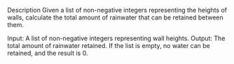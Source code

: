 Description
Given a list of non-negative integers representing the heights of walls, calculate the total amount of rainwater that can be retained between them.

Input: A list of non-negative integers representing wall heights.
Output: The total amount of rainwater retained.
If the list is empty, no water can be retained, and the result is 0.